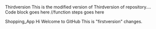 Thirdversion
This is the modified version of Thirdversion of repository....
Code block goes here
//function steps goes here

Shopping_App
Hi Welcome to GitHub
This is "firstversion" changes.

